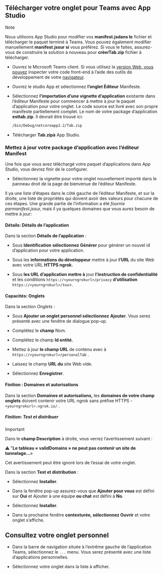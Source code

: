 ## <a name="upload-your-tab-to-teams-with-app-studio"></a>Télécharger votre onglet pour Teams avec App Studio

>[!NOTE]
> Nous utilisons App Studio pour modifier vos **manifest.jsdans le** fichier et télécharger le paquet terminé à Teams. Vous pouvez également modifier manuellement **manifest.jssur si** vous préférez. Si vous le faites, assurez-vous de construire la solution à nouveau pour **créerTab.zip** fichier à télécharger.

- Ouvrez le Microsoft Teams client. Si vous utilisez la [version Web, vous pouvez](https://teams.microsoft.com) inspecter votre code front-end à l’aide des outils de développement de votre [navigateur](~/tabs/how-to/developer-tools.md).

- Ouvrez le studio App et sélectionnez **l’onglet Éditeur** Manifeste.

- Sélectionnez **l’importation d’une vignette d’application** existante dans l’éditeur Manifeste pour commencer à mettre à jour le paquet d’application pour votre onglet. Le code source est livré avec son propre manifeste partiellement complet. Le nom de votre package d’application **esttab.zip**. Il devrait être trouvé ici:

    ```bash
    /bin/Debug/netcoreapp2.2/Tab.zip
    ```

- Télécharger **Tab.zipà** App Studio.

### <a name="update-your-app-package-with-manifest-editor"></a>Mettez à jour votre package d’application avec l’éditeur Manifest

Une fois que vous avez téléchargé votre paquet d’applications dans App Studio, vous devrez finir de le configurer.

- Sélectionnez la vignette pour votre onglet nouvellement importé dans le panneau droit de la page de bienvenue de l’éditeur Manifeste.

Il ya une liste d’étapes dans le côté gauche de l’éditeur Manifeste, et sur la droite, une liste de propriétés qui doivent avoir des valeurs pour chacune de ces étapes. Une grande partie de l’information a été *fournie parmanifest.jssur,* mais il ya quelques domaines que vous aurez besoin de mettre à jour:

#### <a name="details-app-details"></a>Détails: Détails de l’application

Dans la section **Détails de l’application** :

- Sous **Identification** **sélectionnez Générer** pour générer un nouvel id d’application pour votre application.

- Sous les **informations du développeur** mettre à jour **l’URL** du site Web avec votre URL **HTTPS ngrok.**

- Sous **les URL d’application mettre à** jour **l’instruction de confidentialité** et les conditions `https://<yourngrokurl>/privacy` **d’utilisation** `https://<yourngrokurl>/tou`>.

#### <a name="capabilities-tabs"></a>Capacités: Onglets

Dans la section *Onglets* :

- Sous **Ajouter un onglet personnel sélectionnez** **Ajouter**. Vous serez présenté avec une fenêtre de dialogue pop-up.

- Complétez le **champ** Nom.

- Complétez le champ **Id entité.**

- Mettez à jour **le champ URL** de contenu avec à `https://<yourngrokurl>/personalTab` .

- Laissez le champ **URL du** site Web vide.

- Sélectionnez **Enregistrer**.

#### <a name="finish-domains-and-permissions"></a>Finition : Domaines et autorisations

Dans la section **Domaines et autorisations,** les **domaines de votre champ onglets** doivent contenir votre URL ngrok sans préfixe HTTPS - `<yourngrokurl>.ngrok.io/` .

##### <a name="finish-test-and-distribute"></a>Finition: Test et distribuer

>[!IMPORTANT]
>Dans le **champ Description** à droite, vous verrez l’avertissement suivant :
>
>&#9888; "**Le tableau « validDomains » ne peut pas contenir un site de tunnelage...**»
>
>Cet avertissement peut être ignoré lors de l’essai de votre onglet.

Dans la section **Test et distribution** :

- Sélectionnez **Installer**.

- Dans la fenêtre pop-up assurez-vous que **Ajouter pour vous** est défini sur **Oui** et Ajouter à une équipe **ou chat** est défini à **No**.

- Sélectionnez **Installer**.

- Dans la prochaine fenêtre **contexturée, sélectionnez Ouvrir** et votre onglet s’affiche.

## <a name="view-your-personal-tab"></a>Consultez votre onglet personnel

- Dans la barre de navigation située à l’extrême gauche de l’application Teams, sélectionnez le `...` menu. Vous serez présenté avec une liste d’applications personnelles.

- Sélectionnez votre onglet dans la liste à afficher.
